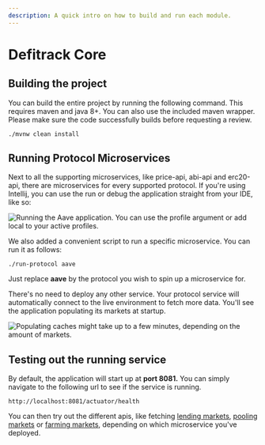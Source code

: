 ```yaml
---
description: A quick intro on how to build and run each module.
---
```


# Defitrack Core

## Building the project

You can build the entire project by running the following command. This requires maven and java 8+. You can also use the included maven wrapper. Please make sure the code successfully builds before requesting a review.

```
./mvnw clean install
```

## Running Protocol Microservices

Next to all the supporting microservices, like price-api, abi-api and erc20-api, there are microservices for every supported protocol. If you're using Intellij, you can use the run or debug the application straight from your IDE, like so:

![Running the Aave application. You can use the profile argument or add local to your active profiles.](../.gitbook/assets/Screenshot\_20220531\_132700.png)

We also added a convenient script to run a specific microservice. You can run it as follows:

```
./run-protocol aave
```

Just replace **aave** by the protocol you wish to spin up a microservice for.

There's no need to deploy any other service. Your protocol service will automatically connect to the live environment to fetch more data. You'll see the application populating its markets at startup.

![Populating caches might take up to a few minutes, depending on the amount of markets.](<../.gitbook/assets/Screenshot\_20220531\_134904 (1).png>)

## Testing out the running service

By default, the application will start up at **port 8081.** You can simply navigate to the following url to see if the service is running.

```
http://localhost:8081/actuator/health
```

You can then try out the different apis, like fetching [lending markets](../api-endpoints/lending.md), [pooling markets](../api-endpoints/pooling-markets.md) or [farming markets](../api-endpoints/farming.md), depending on which microservice you've deployed.
